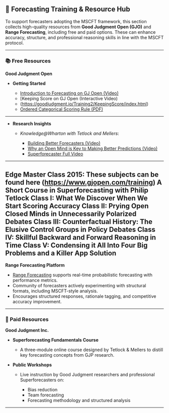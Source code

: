 ## 🧠 Forecasting Training & Resource Hub

To support forecasters adopting the MSCFT framework, 
this section collects high-quality resources from 
**Good Judgment Open (GJO)** and **Range Forecasting**, including free and paid options. 
These can enhance accuracy, structure, and professional reasoning skills in line with the MSCFT protocol.

---

### 📚 Free Resources

**Good Judgment Open**

* **Getting Started**

  * [Introduction to Forecasting on GJ Open (Video)](https://www.youtube.com/watch?v=1SpqQQDoDA4)
  * [Keeping Score on GJ Open (Interactive Video)
  * (https://goodjudgment.io/Training2/KeepingScore/index.html)
  * [Ordered Categorical Scoring Rule (PDF)](https://goodjudgment.io/Training2/Ordered_Categorical_Scoring_Rule.pdf)
 
 ---   

* **Research Insights**

  * *Knowledge\@Wharton with Tetlock and Mellers*:

    * [Building Better Forecasters (Video)](https://knowledge.wharton.upenn.edu/)
    * [Why an Open Mind is Key to Making Better Predictions (Video)](https://knowledge.wharton.upenn.edu/)
    * [Superforecaster Full Video](https://www.youtube.com/watch?v=2d1X3m7yeMA)

---

**Edge Master Class 2015:**
These subjects can be found here (https://www.gjopen.com/training)
A Short Course in Superforecasting with Philip Tetlock
Class I: What We Discover When We Start Scoring Accuracy
Class II: Prying Open Closed Minds in Unnecessarily Polarized Debates
Class III: Counterfactual History: The Elusive Control Groups in Policy Debates
Class IV: Skillful Backward and Forward Reasoning in Time
Class V: Condensing it All Into Four Big Problems and a Killer App Solution
---

**Range Forecasting Platform**

* [Range Forecasting](https://www.rangeforecasting.com/) supports real-time probabilistic forecasting with performance metrics.
* Community of forecasters actively experimenting with structural formats, including MSCFT-style analysis.
* Encourages structured responses, rationale tagging, and competitive accuracy improvement.

---

### 💼 Paid Resources

**Good Judgment Inc.**

* **Superforecasting Fundamentals Course**

  * A three-module online course designed by Tetlock & Mellers to distill key forecasting concepts from GJP research.

* **Public Workshops**

  * Live instruction by Good Judgment researchers and professional Superforecasters on:

    * Bias reduction
    * Team forecasting
    * Forecasting methodology and structured analysis

---

